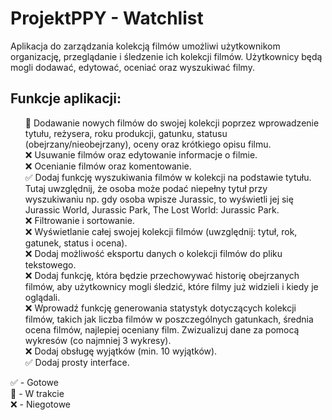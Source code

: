 # ProjektPPY - Watchlist

Aplikacja do zarządzania kolekcją filmów umożliwi użytkownikom organizację, przeglądanie i śledzenie ich
kolekcji filmów. Użytkownicy będą mogli dodawać, edytować, oceniać oraz wyszukiwać filmy.

## Funkcje aplikacji: 

<ul style="list-style-type: none">
    <li>🚧 Dodawanie nowych filmów do swojej kolekcji poprzez wprowadzenie tytułu, reżysera, roku produkcji, gatunku, statusu (obejrzany/nieobejrzany), oceny oraz krótkiego opisu filmu. </li>
    <li>❌ Usuwanie filmów oraz edytowanie informacje o filmie. </li>
    <li>❌ Ocenianie filmów oraz komentowanie. </li>
    <li>✅ Dodaj funkcję wyszukiwania filmów w kolekcji na podstawie tytułu. Tutaj uwzględnij, że osoba może podać niepełny tytuł przy wyszukiwaniu np. gdy osoba wpisze Jurassic, to wyświetli jej się Jurassic World, Jurassic Park, The Lost World: Jurassic Park. </li>
    <li>❌ Filtrowanie i sortowanie. </li>
    <li>❌ Wyświetlanie całej swojej kolekcji filmów (uwzględnij: tytuł, rok, gatunek, status i ocena).</li>
    <li>❌ Dodaj możliwość eksportu danych o kolekcji filmów do pliku tekstowego. </li>
    <li>❌ Dodaj funkcję, która będzie przechowywać historię obejrzanych filmów, aby użytkownicy mogli śledzić, które filmy już widzieli i kiedy je oglądali.</li>
    <li>❌ Wprowadź funkcję generowania statystyk dotyczących kolekcji filmów, takich jak liczba filmów w poszczególnych gatunkach, średnia ocena filmów, najlepiej oceniany film. Zwizualizuj dane za pomocą wykresów (co najmniej 3 wykresy). </li>
    <li>❌ Dodaj obsługę wyjątków (min. 10 wyjątków). </li>
    <li>✅ Dodaj prosty interface. </li>
</ul>




✅ - Gotowe <br>
🚧 - W trakcie <br>
❌ - Niegotowe <br>
